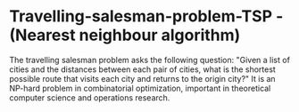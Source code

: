 # Travelling-salesman-problem-TSP - (Nearest neighbour algorithm)
The travelling salesman problem asks the following question: "Given a list of cities and the distances between each pair of cities, what is the shortest possible route that visits each city and returns to the origin city?" It is an NP-hard problem in combinatorial optimization, important in theoretical computer science and operations research.
